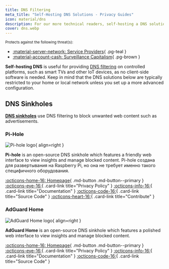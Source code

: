 ```yaml
---
title: DNS Filtering
meta_title: "Self-Hosting DNS Solutions - Privacy Guides"
icon: material/dns
description: For our more technical readers, self-hosting a DNS solution can provide filtering for devices not covered by cloud-based DNS solutions.
cover: dns.webp
---
```


<small>Protects against the following threat(s):</small>

- [:material-server-network: Service Providers](../basics/common-threats.md#privacy-from-service-providers){ .pg-teal }
- [:material-account-cash: Surveillance Capitalism](../basics/common-threats.md#surveillance-as-a-business-model){ .pg-brown }

**Self-hosting DNS** is useful for providing [DNS filtering](https://cloudflare.com/learning/access-management/what-is-dns-filtering) on controlled platforms, such as smart TVs and other IoT devices, as no client-side software is needed. Keep in mind that the DNS solutions below are typically restricted to your home or local network unless you set up a more advanced configuration.

## DNS Sinkholes

[**DNS sinkholes**](https://en.wikipedia.org/wiki/DNS_sinkhole) use DNS filtering to block unwanted web content such as advertisements.

### Pi-Hole

<div class="admonition recommendation" markdown>

![Pi-hole logo](../assets/img/self-hosting/pi-hole.svg){ align=right }

**Pi-hole** is an open-source DNS sinkhole which features a friendly web interface to view insights and manage blocked content. Pi-hole создана для развертывания на Raspberry Pi, но она не требует именно такого специфичного оборудования.

[:octicons-home-16: Homepage](https://pi-hole.net){ .md-button .md-button--primary }
[:octicons-eye-16:](https://pi-hole.net/privacy){ .card-link title="Privacy Policy" }
[:octicons-info-16:](https://docs.pi-hole.net){ .card-link title="Documentation" }
[:octicons-code-16:](https://github.com/pi-hole/pi-hole){ .card-link title="Source Code" }
[:octicons-heart-16:](https://pi-hole.net/donate){ .card-link title="Contribute" }

</div>

### AdGuard Home

<div class="admonition recommendation" markdown>

![AdGuard Home logo](../assets/img/self-hosting/adguard-home.svg){ align=right }

**AdGuard Home** is an open-source DNS sinkhole which features a polished web interface to view insights and manage blocked content.

[:octicons-home-16: Homepage](https://adguard.com/adguard-home/overview.html){ .md-button .md-button--primary }
[:octicons-eye-16:](https://adguard.com/privacy/home.html){ .card-link title="Privacy Policy" }
[:octicons-info-16:](https://github.com/AdguardTeam/AdGuardHome/wiki){ .card-link title="Documentation" }
[:octicons-code-16:](https://github.com/AdguardTeam/AdGuardHome){ .card-link title="Source Code" }

</div>
